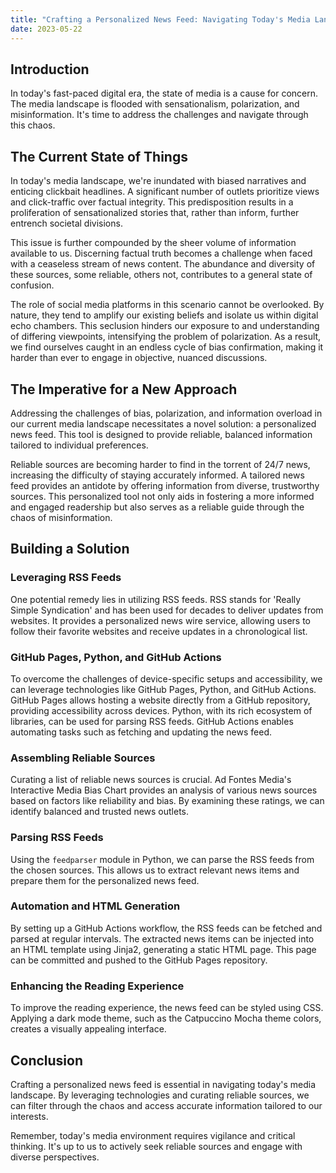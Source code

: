 ```yaml
---
title: "Crafting a Personalized News Feed: Navigating Today's Media Landscape"
date: 2023-05-22
---
```


## Introduction

In today's fast-paced digital era, the state of media is a cause for concern. The media landscape is flooded with sensationalism, polarization, and misinformation. It's time to address the challenges and navigate through this chaos.

## The Current State of Things

In today's media landscape, we're inundated with biased narratives and enticing clickbait headlines. A significant number of outlets prioritize views and click-traffic over factual integrity. This predisposition results in a proliferation of sensationalized stories that, rather than inform, further entrench societal divisions.

This issue is further compounded by the sheer volume of information available to us. Discerning factual truth becomes a challenge when faced with a ceaseless stream of news content. The abundance and diversity of these sources, some reliable, others not, contributes to a general state of confusion.

The role of social media platforms in this scenario cannot be overlooked. By nature, they tend to amplify our existing beliefs and isolate us within digital echo chambers. This seclusion hinders our exposure to and understanding of differing viewpoints, intensifying the problem of polarization. As a result, we find ourselves caught in an endless cycle of bias confirmation, making it harder than ever to engage in objective, nuanced discussions.

## The Imperative for a New Approach

Addressing the challenges of bias, polarization, and information overload in our current media landscape necessitates a novel solution: a personalized news feed. This tool is designed to provide reliable, balanced information tailored to individual preferences.

Reliable sources are becoming harder to find in the torrent of 24/7 news, increasing the difficulty of staying accurately informed. A tailored news feed provides an antidote by offering information from diverse, trustworthy sources. This personalized tool not only aids in fostering a more informed and engaged readership but also serves as a reliable guide through the chaos of misinformation.

## Building a Solution

### Leveraging RSS Feeds

One potential remedy lies in utilizing RSS feeds. RSS stands for 'Really Simple Syndication' and has been used for decades to deliver updates from websites. It provides a personalized news wire service, allowing users to follow their favorite websites and receive updates in a chronological list.

### GitHub Pages, Python, and GitHub Actions

To overcome the challenges of device-specific setups and accessibility, we can leverage technologies like GitHub Pages, Python, and GitHub Actions. GitHub Pages allows hosting a website directly from a GitHub repository, providing accessibility across devices. Python, with its rich ecosystem of libraries, can be used for parsing RSS feeds. GitHub Actions enables automating tasks such as fetching and updating the news feed.

### Assembling Reliable Sources

Curating a list of reliable news sources is crucial. Ad Fontes Media's Interactive Media Bias Chart provides an analysis of various news sources based on factors like reliability and bias. By examining these ratings, we can identify balanced and trusted news outlets.

### Parsing RSS Feeds

Using the `feedparser` module in Python, we can parse the RSS feeds from the chosen sources. This allows us to extract relevant news items and prepare them for the personalized news feed.

### Automation and HTML Generation

By setting up a GitHub Actions workflow, the RSS feeds can be fetched and parsed at regular intervals. The extracted news items can be injected into an HTML template using Jinja2, generating a static HTML page. This page can be committed and pushed to the GitHub Pages repository.

### Enhancing the Reading Experience

To improve the reading experience, the news feed can be styled using CSS. Applying a dark mode theme, such as the Catpuccino Mocha theme colors, creates a visually appealing interface.

## Conclusion

Crafting a personalized news feed is essential in navigating today's media landscape. By leveraging technologies and curating reliable sources, we can filter through the chaos and access accurate information tailored to our interests.

Remember, today's media environment requires vigilance and critical thinking. It's up to us to actively seek reliable sources and engage with diverse perspectives.

